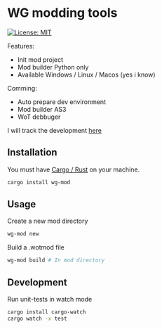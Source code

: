 # WG modding tools

[![License: MIT](https://img.shields.io/badge/License-MIT-yellow.svg)](https://opensource.org/licenses/MIT)

Features:

- Init mod project
- Mod builder Python only
- Available Windows / Linux / Macos (yes i know)

Comming:

- Auto prepare dev environment
- Mod builder AS3
- WoT debbuger

I will track the development [here](https://github.com/users/gabrielhamel/projects/5)

## Installation

You must have [Cargo / Rust](https://www.rust-lang.org/tools/install) on your machine.

```bash
cargo install wg-mod
```

## Usage

Create a new mod directory

```bash
wg-mod new
```

Build a .wotmod file
```bash
wg-mod build # In mod directory
```

## Development

Run unit-tests in watch mode

```bash
cargo install cargo-watch
cargo watch -x test
```
